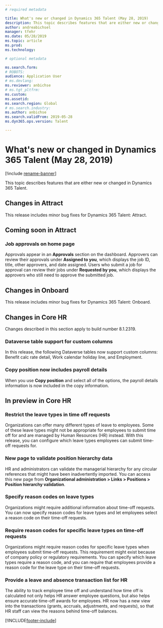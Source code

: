 ```yaml
---
# required metadata

title: What's new or changed in Dynamics 365 Talent (May 28, 2019)
description: This topic describes features that are either new or changed in Microsoft Dynamics 365 Talent for May 28, 2019.
author: andreabichsel
manager: tfehr
ms.date: 05/28/2019
ms.topic: article
ms.prod: 
ms.technology: 

# optional metadata

ms.search.form: 
# ROBOTS: 
audience: Application User
# ms.devlang: 
ms.reviewer: anbichse
# ms.tgt_pltfrm: 
ms.custom: 
ms.assetid: 
ms.search.region: Global
# ms.search.industry: 
ms.author: anbichse
ms.search.validFrom: 2019-05-28
ms.dyn365.ops.version: Talent

---
```

# What's new or changed in Dynamics 365 Talent (May 28, 2019)

[!include [rename-banner](~/includes/cc-data-platform-banner.md)]

This topic describes features that are either new or changed in Dynamics 365 Talent.

## Changes in Attract
This release includes minor bug fixes for Dynamics 365 Talent: Attract.

## Coming soon in Attract

### Job approvals on home page

Approvals appear in an **Approvals** section on the dashboard. Approvers can review their approvals under **Assigned to you**, which displays the job ID, title, other approvers, and date assigned. Users who submit a job for approval can review their jobs under **Requested by you**, which displays the approvers who still need to approve the submitted job.

## Changes in Onboard
This release includes minor bug fixes for Dynamics 365 Talent: Onboard.

## Changes in Core HR
Changes described in this section apply to build number 8.1.2319.

### Dataverse table support for custom columns

In this release, the following Dataverse tables now support custom columns: Benefit calc rate detail, Work calendar holiday line, and Employment.

### Copy position now includes payroll details
When you use **Copy position** and select all of the options, the payroll details information is now included in the copy information. 

## In preview in Core HR

### Restrict the leave types in time off requests

Organizations can offer many different types of leave to employees. Some of these leave types might not be appropriate for employees to submit time off for and are managed by Human Resources (HR) instead. With this release, you can configure which leave types employees can submit time-off requests for. 

### New page to validate position hierarchy data

HR and administrators can validate the managerial hierarchy for any circular references that might have been inadvertently imported. You can access this new page from **Organizational administration > Links > Positions > Position hierarchy validation**.

### Specify reason codes on leave types

Organizations might require additional information about time-off requests. You can now specify reason codes for leave types and let employees select a reason code on their time-off requests.

### Require reason codes for specific leave types on time-off requests

Organizations might require reason codes for specific leave types when employees submit time-off requests. This requirement might exist because of company policy or regulatory requirements. You can specify which leave types require a reason code, and you can require that employees provide a reason code for the leave type on their time-off requests.

### Provide a leave and absence transaction list for HR

The ability to track employee time off and understand how time off is calculated not only helps HR answer employee questions, but also helps ensure accurate time-off awards for employees. HR now has a new view into the transactions (grants, accruals, adjustments, and requests), so that HR staff can view the reasons behind time-off balances.


[!INCLUDE[footer-include](../includes/footer-banner.md)]